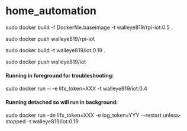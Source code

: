 # home_automation

sudo docker build -f Dockerfile.baseimage -t walleye819/rpi-iot:0.5 .

sudo docker push walleye819/rpi-iot

sudo docker build -t walleye819/iot:0.19  .

sudo docker push walleye819/iot

#### Running in foreground for troubleshooting:
sudo docker run -i -e lifx_token=XXX -t walleye819/iot:0.4

#### Running detached so will run in background:
sudo docker run -de lifx_token=XXX -e log_token=YYY --restart unless-stopped -t walleye819/iot:0.19


